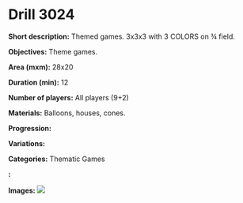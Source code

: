 # Drill 3024

**Short description:**
Themed games. 3x3x3 with 3 COLORS on ¾ field.

**Objectives:**
Theme games.

**Area (mxm):**
28x20

**Duration (min):**
12

**Number of players:**
All players (9+2)

**Materials:**
Balloons, houses, cones.

**Progression:**


**Variations:**


**Categories:**
Thematic Games

**:**


**Images:**
![](https://www.coachingfutsal.com/\images\8005e9d1-e24e-41e3-b119-306e2240792d_36.png)


